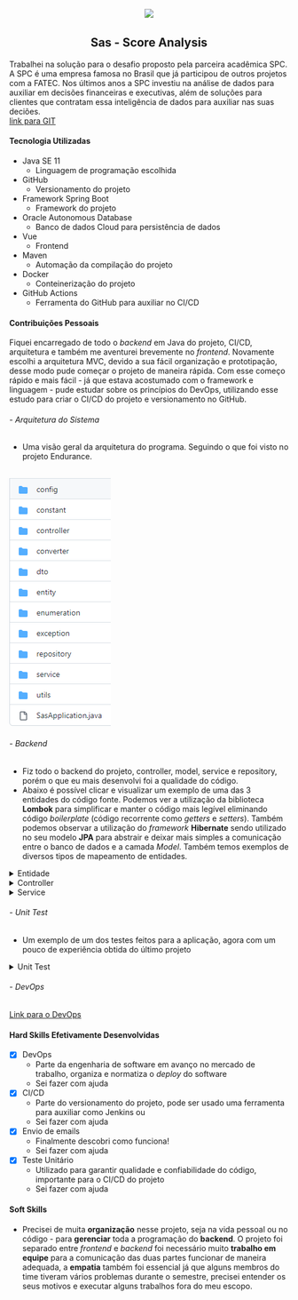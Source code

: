 ﻿<p align="center"> <img src="img/logo_sas.png" class="center" width=200/> </p>
<h2 align="center">
Sas - Score Analysis
</h2>

Trabalhei na solução para o desafio proposto pela parceira acadêmica SPC.<br>
A SPC é uma empresa famosa no Brasil que já participou de outros projetos com a FATEC. Nos últimos anos a SPC investiu na análise de dados para auxiliar em decisões financeiras e executivas, além de soluções para clientes que contratam essa inteligência de dados para auxiliar nas suas deciões. <br>
[link para GIT](https://github.com/API-5-SEMESTRE)


#### Tecnologia Utilizadas
- Java SE 11
    - Linguagem de programação escolhida
- GitHub
    - Versionamento do projeto
- Framework Spring Boot
    - Framework do projeto
- Oracle Autonomous Database
    - Banco de dados Cloud para persistência de dados
- Vue
    - Frontend
- Maven
    - Automação da compilação do projeto
- Docker
    - Conteinerização do projeto
- GitHub Actions
    - Ferramenta do GitHub para auxiliar no CI/CD

#### Contribuições Pessoais
Fiquei encarregado de todo o <i>backend</i> em Java do projeto, CI/CD, arquitetura e também me aventurei brevemente no <i>frontend</i>. Novamente escolhi a arquitetura MVC, devido a sua fácil organização e prototipação, desse modo pude começar o projeto de maneira rápida. Com esse começo rápido e mais fácil - já que estava acostumado com o framework e linguagem - pude estudar sobre os princípios do DevOps, utilizando esse estudo para criar o CI/CD do projeto e versionamento no GitHub.
###### - Arquitetura do Sistema
- Uma visão geral da arquitetura do programa. Seguindo o que foi visto no projeto Endurance.
<br>
<img src="img/MVC2.png">
<br>

###### - <i>Backend</i>
- Fiz todo o backend do projeto, controller, model, service e repository, porém o que eu mais desenvolvi foi a qualidade do código.
- Abaixo é possível clicar e visualizar um exemplo de uma das 3 entidades do código fonte. Podemos ver a utilização da biblioteca <b>Lombok</b> para simplificar e manter o código mais legível eliminando código <i>boilerplate</i> (código recorrente como <i>getters</i> e <i>setters</i>). Também podemos observar a utilização do <i>framework</i> <b>Hibernate</b> sendo utilizado no seu modelo <b>JPA</b> para abstrair e deixar mais simples a comunicação entre o banco de dados e a camada <i>Model</i>. Também temos exemplos de diversos tipos de mapeamento de entidades.
<details>
<summary markdown="span"y>Entidade</summary>

```java
@Entity
@Table(name="empresa")
public class Empresa {
	
	
	public static final String ID = "emp_cnpj";
	public static final String ORIGEM="emp_origem";
	public static final String DATA_CADASTRO_VENDEDOR="emp_data_cadastro_vendedor";
	
	@Id
	@Column(name=ID)
	private Long cnpj;
	
	@ManyToOne
	@JoinColumn(
				name=Cidade.ID
	)
	private Cidade cidade;
	
	@ManyToOne
	@JoinColumn(
				name=Cnae.ID
	)
	private Cnae cnae;
	
	@Column(name=ORIGEM)
	private TipoEmpresa origem;
	
	@Column(name=DATA_CADASTRO_VENDEDOR)
	private LocalDateTime dataDeCadastroVendedor;
	
	@OneToOne
	@JoinColumn(
			name=Usuario.ID,
			referencedColumnName=Usuario.ID,
			nullable = true
			)
	private Usuario usuario;
	
	public Usuario getUsuario() {
		return usuario;
	}

	public void setUsuario(Usuario usuario) {
		this.usuario = usuario;
	}

	public Empresa() {}

	public Long getCnpj() {
		return cnpj;
	}

	public void setCnpj(Long cnpj) {
		this.cnpj = cnpj;
	}

	public Cidade getCidade() {
		return cidade;
	}

	public void setCidade(Cidade cidade) {
		this.cidade = cidade;
	}

	public Cnae getCnae() {
		return cnae;
	}

	public void setCnae(Cnae cnae) {
		this.cnae = cnae;
	}

	public TipoEmpresa getOrigem() {
		return origem;
	}

	public void setOrigem(TipoEmpresa origem) {
		this.origem = origem;
	}

	public LocalDateTime getDataDeCadastroVendedor() {
		return dataDeCadastroVendedor;
	}

	public void setDataDeCadastroVendedor(LocalDateTime dataDeCadastroVendedor) {
		this.dataDeCadastroVendedor = dataDeCadastroVendedor;
	}
	
	public static EmpresaDTO paraDTO(Empresa empresa) {
		EmpresaDTO dto = new EmpresaDTO();
		dto.setCnpj(empresa.getCnpj());
		
		return dto;
	}
}
```
</details>

<details>
<summary markdown="span"y>Controller</summary>

```java
@RestController
@RequestMapping(path = {"/empresa"})
public class EmpresaController extends TratamentoExcecao{
	
	@Autowired
	private TransformarDadosService transformarDadosService;
	@Autowired
	private EmpresaService empresaService;
	@Autowired
	private EmpresaScoreService scoreService;
	
	@PostMapping("/leitor-csv")
	@ResponseStatus(CREATED)
	public List<Empresa> uploadCsv(
			@RequestParam("arquivo") MultipartFile arquivo) {
		final Set<Empresa> empresas = transformarDadosService.transformarDadosEmpresa(arquivo);
		final List<Empresa> empresasSalvas = empresaService.salvarTodosFlush(empresas);
        return empresasSalvas;
	}
	
	@GetMapping("/todas-empresas")
	@ResponseStatus(OK)
	public List<Long> pesquisarTodasEmpresas() {
		return empresaService.findAllCnpj();
	}
	
	@GetMapping("/todas-empresas/{pagina}/{tamanho}")
	@ResponseStatus(OK)
	public Page<Empresa> pesquisarTodasEmpresasPaginacao(@PathVariable int pagina, @PathVariable int tamanho) {
		return empresaService.todasEmpresas(pagina, tamanho);
	}
	
	@GetMapping("/pesquisar-empresa/{cnpj}")
	@ResponseStatus(OK)
	public EmpresaDTO pesquisarEmpresaPorCnpj(@PathVariable("cnpj")Long cnpj) {
		return empresaService.procurarPorCnpj(cnpj);
	}
	
	@GetMapping("/pesquisar-score-por-regiao/{regiao}/{pagina}/{tamanho}/{sort}")
	@ResponseStatus(OK)
	public ResponseEntity<Page<EmpresaScore>> pesquisarScorePorRegiao(@PathVariable("regiao")String regiao,
																		@PathVariable("pagina")int pagina,
																		@PathVariable("tamanho")int tamanho,
																		@PathVariable("sort")int sort) {
		final Page<EmpresaScore> scores = scoreService.procurarPorRegiao(regiao, pagina, tamanho, sort);
		
		return new ResponseEntity<>(scores, OK);
	}
	
	@GetMapping("/pesquisar-score-por-origem/{origem}/{pagina}/{tamanho}/{sort}")
	@ResponseStatus(OK)
	public Page<EmpresaScore> pesquisarScorePorOrigem(@PathVariable("origem")String origem,
																		@PathVariable("pagina")int pagina,
																		@PathVariable("tamanho")int tamanho,
																		@PathVariable("sort")int sort) {
		return scoreService.procurarPorOrigem(origem, pagina, tamanho, sort);
	}
	
	@GetMapping("/pesquisar-score/{cnpj}")
	@ResponseStatus(OK)
	public EmpresaScore pesquisarScorePorCnpj(@PathVariable("cnpj")Long cnpj) {
		return scoreService.procurarPorCnpj(cnpj);
	}
	
	@GetMapping("/pesquisar-score-por-filtro/{regiao}/{origem}/{cnae}/{estado}/{pagina}/{tamanho}/{sort}")
	@ResponseStatus(OK)
	public Page<EmpresaScore> pesquisarScorePorOrigem(@PathVariable(name="regiao", required=true)String regiao,
														@PathVariable(name="origem", required=false)String origem,
														@PathVariable(name="cnae", required=false)String cnae,
														@PathVariable(name="estado", required=false)String estado,
																		@PathVariable("pagina")int pagina,
																		@PathVariable("tamanho")int tamanho,
																		@PathVariable("sort")int sort) {
		return scoreService.procurarPorFiltroCompleto(regiao, origem, cnae, estado, pagina, tamanho, sort);
	}
}
```
</details>

<details>
<summary markdown="span"y>Service</summary>

```java
@Service
public class TransformarDadosServiceImpl implements TransformarDadosService {

	@Autowired
	private EmpresaRepository empresaRepo;
	@Autowired
	private CidadeRepository cidadeRepo;
	@Autowired
	private CnaeRepository cnaeRepo;

	@Override
	public Set<Cidade> transformarDadosCidade(MultipartFile arquivo) {
		List<String[]> linhas = LeitorCSVUtils.carregarDados(arquivo);
		Set<Cidade> cidades = new HashSet<>();

		cidades = construirCidades(linhas);

		return cidades;
	}

	private Set<Cidade> construirCidades(List<String[]> linhas) {
		Set<Cidade> cidades = new HashSet<>();

		linhas.stream().forEach(linha -> {
			Cidade novaCidade = construirCidade(linha[0], linha[1], linha[2], linha[3]);
			cidades.add(novaCidade);
		});

		return cidades;
	}

	private Cidade construirCidade(String id, String desc, String siglaEstado, String ibge) {

		Cidade cidade = new Cidade();
		
		cidade.setId(Long.valueOf(id));
		cidade.setDescricao(desc);
		cidade.setSiglaEstado(siglaEstado);
		cidade.setRegistroIbge(ibge);

		return cidade;
	}
	
	@Override
	public Set<Cnae> transformarDadosCnae(MultipartFile arquivo) {
		List<String[]> linhas = LeitorCSVUtils.carregarDados(arquivo);
		Set<Cnae> cnaes = new HashSet<>();
		
		cnaes = construirCnaes(linhas);

		return cnaes;
	}

	private Set<Cnae> construirCnaes(List<String[]> linhas) {
		Set<Cnae> cnaes = new LinkedHashSet<>();

		linhas.stream().forEach(linha -> {
			Cnae novoCnae = construirCnae(linha[0], linha[1], linha[2]);
			cnaes.add(novoCnae);
		});

		return cnaes;
	}

	private Cnae construirCnae(String id, String codigo, String desc) {

		Cnae cnae = new Cnae();
		
		cnae.setId(Long.valueOf(id));
		cnae.setCodigo(Long.valueOf(codigo));
		cnae.setDescricao(desc);

		return cnae;
	}
	
	@Override
	public Set<Empresa> transformarDadosEmpresa(MultipartFile arquivo) {
		List<String[]> linhas = LeitorCSVUtils.carregarDados(arquivo);
		Set<Empresa> empresas = new HashSet<>();

		empresas = construirEmpresas(linhas);

		return empresas;
	}

	private Set<Empresa> construirEmpresas(List<String[]> linhas) {
		Set<Empresa> empresas = new LinkedHashSet<>();
		final HashMap<Long, Cnae> cnaesMap = construirMapCnaes();
		
		for(String[] linha: linhas) {
			Empresa novaEmpresa = construirEmpresa(linha[0],linha[1],
													linha[2],linha[3],
													cnaesMap);
			empresas.add(novaEmpresa);
		}

		return empresas;
	}

	private Empresa construirEmpresa(String cnpj, String idCidade, 
										String idCnae, String origem,
										HashMap<Long, Cnae> cnaesMap) {

		Empresa empresa = new Empresa();
		Cidade cidade = cidadeRepo.findById(Long.valueOf(idCidade)).get();
		Cnae cnae = null;
		if(StringUtils.isNotBlank(idCnae)) {
			cnae = cnaesMap.get(Long.valueOf(idCnae));
		}

		empresa.setCnpj(Long.valueOf(cnpj));
		empresa.setCidade(cidade);
		empresa.setCnae(cnae);
		Optional<TipoEmpresa> tipo = TipoEmpresa.get(origem);
		empresa.setOrigem(tipo.get());

		return empresa;
	}
	
	@Override
	public Set<Consumo> transformarDadosConsumo(MultipartFile arquivo) {
		List<String[]> linhas = LeitorCSVUtils.carregarDados(arquivo);

		return construirConsumos(linhas);
	}
	
	private Set<Consumo> construirConsumos(List<String[]> linhas) {
		Set<Consumo> consumos = new LinkedHashSet<>();
		
		linhas.stream().forEach(linha -> {
			Consumo consumo = construirConsumo(linha[0], linha[1], linha[2]);
			consumos.add(consumo);
		});

		return consumos;
	}
	
	private Consumo construirConsumo(String mesReferencia, String cnpj, String qtdConsumo) {
		
		Consumo consumo = new Consumo();
		ConsumoId consumoId = new ConsumoId();
		LocalDateTime mes = LocalDateTimeFormatterUtils.padronizarLocalDateTime(mesReferencia);
		Empresa empresa = empresaRepo.findById(Long.valueOf(cnpj)).get();
		
		consumoId.setEmpresa(empresa);
		consumoId.setMesReferencia(mes);
		consumoId.setQuantidadeConsumo(Long.valueOf(qtdConsumo));
		consumo.setConsumoId(consumoId);
		
		return consumo;
	}

	private HashMap<Long, Cnae> construirMapCnaes() {
		HashMap<Long, Cnae> cnaesMap = new HashMap<>();

		List<Cnae> cnaes = cnaeRepo.findAll();

		cnaes.stream().forEach(c -> cnaesMap.put(c.getId(), c));

		return cnaesMap;
	}

}
```
</details>

###### - <i>Unit Test</i>
- Um exemplo de um dos testes feitos para a aplicação, agora com um pouco de experiência obtida do último projeto

<details>
<summary markdown="span">Unit Test</summary>
	
```Java
@SpringBootTest
@Transactional
class TransformarDadosServiceImplTest {

	@Autowired
	private TransformarDadosService service;

	@Test
	@Rollback
	void carregarDadosCidadeDeveFuncionar() {
		//teste
		StringBuilder nomeCaminho = new StringBuilder();
		nomeCaminho.append("./uploads/");
		nomeCaminho.append("base_cidade_teste");
		nomeCaminho.append(".csv");

		Path caminho = Paths.get(nomeCaminho.toString());

		byte[] conteudo = null;

		try {
			conteudo = Files.readAllBytes(caminho);
		} catch (IOException e) {
			e.printStackTrace();
		}

		MultipartFile arquivo = new MockMultipartFile("base_cidade.csv", conteudo);
		
		Set<Cidade> cidades= service.transformarDadosCidade(arquivo);
		
		assertTrue(cidades.size() == 5);
	}
	
	@Test
	@Rollback
	void carregarDadosCnaeDeveFuncionar() {

		StringBuilder nomeCaminho = new StringBuilder();
		nomeCaminho.append("./uploads/");
		nomeCaminho.append("base_cnae_teste");
		nomeCaminho.append(".csv");

		Path caminho = Paths.get(nomeCaminho.toString());

		byte[] conteudo = null;

		try {
			conteudo = Files.readAllBytes(caminho);
		} catch (IOException e) {
			e.printStackTrace();
		}

		MultipartFile arquivo = new MockMultipartFile("base_cnae.csv", conteudo);

		Set<Cnae> cnaes= service.transformarDadosCnae(arquivo);
		
		assertTrue(cnaes.size() == 5);
	}

```
</details>

###### - <i>DevOps</i>
[Link para o DevOps](https://github.com/API-5-SEMESTRE/documentacao/tree/main/documenta%C3%A7%C3%A3o_devops)

#### Hard Skills Efetivamente Desenvolvidas
- [x] DevOps
    - Parte da engenharia de software em avanço no mercado de trabalho, organiza e normatiza o <i>deploy</i> do software
    - Sei fazer com ajuda
- [x] CI/CD
    - Parte do versionamento do projeto, pode ser usado uma ferramenta para auxiliar como Jenkins ou 
    - Sei fazer com ajuda
- [x] Envio de emails
    - Finalmente descobri como funciona!
    - Sei fazer com ajuda
- [x] Teste Unitário
    - Utilizado para garantir qualidade e confiabilidade do código, importante para o CI/CD do projeto
    - Sei fazer com ajuda

#### Soft Skills
- Precisei de muita <b>organização</b> nesse projeto, seja na vida pessoal ou no código - para <b>gerenciar</b> toda a programação do <b>backend</b>. O projeto foi separado entre <i>frontend</i> e <i>backend</i> foi necessário muito <b>trabalho em equipe</b> para a comunicação das duas partes funcionar de maneira adequada, a <b>empatia</b> também foi essencial já que alguns membros do time tiveram vários problemas durante o semestre, precisei entender os seus motivos e executar alguns trabalhos fora do meu escopo.
